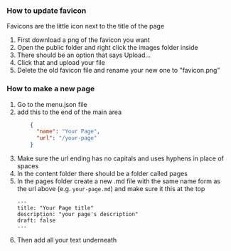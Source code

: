 ### How to update favicon

Favicons are the little icon next to the title of the page

1. First download a png of the favicon you want
2. Open the public folder and right click the images folder inside
3. There should be an option that says Upload...
4. Click that and upload your file
5. Delete the old favicon file and rename your new one to "favicon.png"

### How to make a new page

1. Go to the menu.json file 
2. add this to the end of the main area
    ```json
        {
          "name": "Your Page",
          "url": "/your-page"
        }
    ```
3. Make sure the url ending has no capitals and uses hyphens in place of spaces
4. In the content folder there should be a folder called pages
5. In the pages folder create a new .md file with the same name form as the url above (e.g. `your-page.md`) and make sure it this at the top
    ```
    ---
    title: "Your Page title"
    description: "your page's description"
    draft: false
    ---
    ```
6. Then add all your text underneath